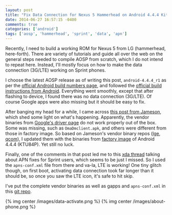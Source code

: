 ```yaml
---
layout: post
title: "Fix Data Connection for Nexus 5 Hammerhead on Android 4.4.4 Kitkat"
date: 2014-06-27 16:57:15 -0400
comments: true
categories: ['android']
tags: ['aosp', 'hammerhead', 'sprint', 'data', 'apn']
---
```


Recently, I need to build a working ROM for Nexus 5 from LG (hammerhead,
here-forth). There are variety of tutorials and guide all over the web on the
general steps needed to compile AOSP from scratch, which I do not intend to
repeat here. Instead, I'll mostly focus on how to make the data connection
(3G/LTE) working on Sprint phones.

<!--more-->

I choose the latest AOSP release as of writing this post, `android-4.4.4_r1` as
per the [official Android build numbers page][build], and followed the 
[official build instructions from Android][instr]. Everything went smoothly, except that
after flashing to device, I found there was no data connection (3G/LTE). Of
course Google apps were also missing but it should be easy to fix.

After banging my head for a while, I came across [this post from Jameson][jam],
which shed some light on what's happening. Apparently, the vendor binaries from
[Google's driver page][driver] do not work properly out of the box. Some was
missing, such as `OmaDmclient.apk`, and others were different from those in
factory image. So based on Jameson's vendor binary repos ([lge][lge],
[qcom][qcom]), I updated them with the binaries from [factory image][factory] of
Android 4.4.4 (KTU84P). Yet still no luck.

Finally, one of the comments in that post led me to this [xda thread][xda]
talking about APN fixes for Sprint users, which seems to be just I missed. So I
used the `apns-conf.xml` file from there and va-la, LTE is working! One tiny
glitch though, on first boot, activating data connection took far longer than it
should be, so once you saw the LTE icon, it's safe to hit skip.

I've put the complete vendor binaries as well as gapps and `apns-conf.xml` in
this [git repo][repo].

{% img center /images/data-activate.png %}
{% img center /images/about-phone.png %}


[build]: https://source.android.com/source/build-numbers.html
[instr]: https://source.android.com/source/building.html
[jam]: http://nosemaj.org/howto-build-android-kitkat-nexus-5
[driver]: https://developers.google.com/android/nexus/drivers#hammerheadktu84p
[factory]: https://developers.google.com/android/nexus/images#hammerheadktu84p
[lge]: https://github.com/jamesonwilliams/vendor_lge_hammerhead
[qcom]: https://github.com/jamesonwilliams/vendor_qcom_hammerhead
[xda]: http://forum.xda-developers.com/google-nexus-5/general/fix-sprint-data-to-custom-roms-t2541924
[repo]: https://github.com/jhshi/aosp.hammerhead.4.4.4_r1.vendor
